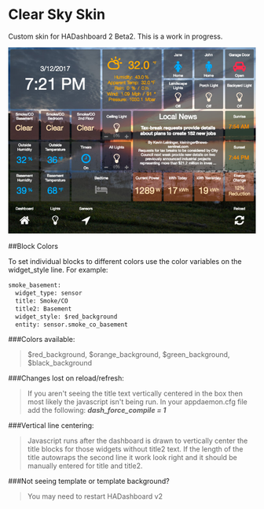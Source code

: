 # Clear Sky Skin
Custom skin for HADashboard 2 Beta2. This is a work in progress.

![alt tag](/clear_sky.jpg)

##Block Colors

To set individual blocks to different colors use the color variables on the widget_style line. For example:
```
smoke_basement:
  widget_type: sensor
  title: Smoke/CO
  title2: Basement
  widget_style: $red_background
  entity: sensor.smoke_co_basement
```
###Colors available: 
> $red_background, $orange_background, $green_background, $black_background

###Changes lost on reload/refresh:
> If you aren't seeing the title text vertically centered in the box then most likely the javascript isn't being run. In your appdaemon.cfg file add the following: ***dash_force_compile = 1***

###Vertical line centering:
> Javascript runs after the dashboard is drawn to vertically center the title blocks for those widgets without title2 text. If the length of the title autowraps the second line it work look right and it should be manually entered for title and title2.

###Not seeing template or template background?
> You may need to restart HADashboard v2 
